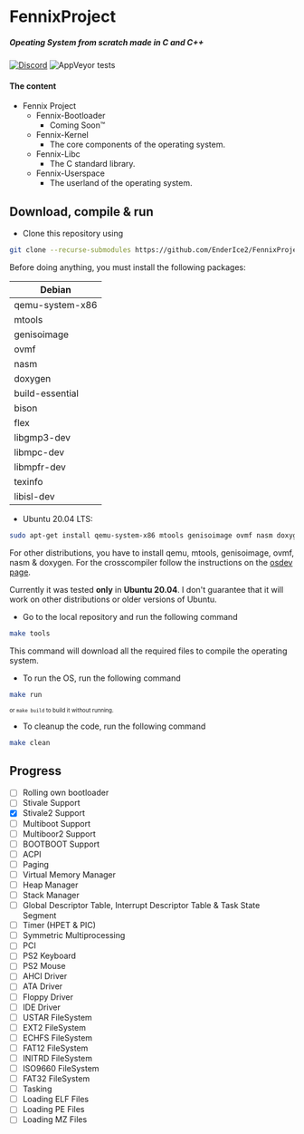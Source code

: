# FennixProject
##### Opeating System from scratch made in C and C++

[![Discord](https://img.shields.io/badge/Discord-5865F2?style=for-the-badge&logo=discord&logoColor=white)](https://discord.gg/AYhW6N59Wu)
![AppVeyor tests](https://img.shields.io/appveyor/tests/EnderIce2/FennixProject?style=for-the-badge)

#### The content
- Fennix Project
    - Fennix-Bootloader
        - Coming Soon™
    - Fennix-Kernel
        - The core components of the operating system.
    - Fennix-Libc
        - The C standard library.
    - Fennix-Userspace
        - The userland of the operating system.

## Download, compile & run

- Clone this repository using

```bash
git clone --recurse-submodules https://github.com/EnderIce2/FennixProject
```

Before doing anything, you must install the following packages:

| Debian          |
| --------------- |
| qemu-system-x86 |
| mtools          |
| genisoimage     |
| ovmf            |
| nasm            |
| doxygen         |
| build-essential |
| bison           |
| flex            |
| libgmp3-dev     |
| libmpc-dev      |
| libmpfr-dev     |
| texinfo         |
| libisl-dev      |

- Ubuntu 20.04 LTS:
```bash
sudo apt-get install qemu-system-x86 mtools genisoimage ovmf nasm doxygen build-essential bison flex libgmp3-dev libmpc-dev libmpfr-dev texinfo libisl-dev
```

For other distributions, you have to install qemu, mtools, genisoimage, ovmf, nasm & doxygen. For the crosscompiler follow the instructions on the [osdev page](https://wiki.osdev.org/GCC_Cross-Compiler#:~:text=CLooG%20(optional)-,Installing%20Dependencies,-%E2%86%93%20Dependency%20/%20OS%20%E2%86%92).

Currently it was tested **only** in **Ubuntu 20.04**. I don't guarantee that it will work on other distributions or older versions of Ubuntu.

- Go to the local repository and run the following command

```bash
make tools
```

This command will download all the required files to compile the operating system.

- To run the OS, run the following command

```bash
make run
```
<sub><sup>or `make build` to build it without running.</sup></sub>

- To cleanup the code, run the following command

```bash
make clean
```

## Progress

- [ ] Rolling own bootloader
- [ ] Stivale Support
- [x] Stivale2 Support
- [ ] Multiboot Support
- [ ] Multiboor2 Support
- [ ] BOOTBOOT Support
- [ ] ACPI
- [ ] Paging
- [ ] Virtual Memory Manager
- [ ] Heap Manager
- [ ] Stack Manager
- [ ] Global Descriptor Table, Interrupt Descriptor Table & Task State Segment
- [ ] Timer (HPET & PIC)
- [ ] Symmetric Multiprocessing
- [ ] PCI
- [ ] PS2 Keyboard
- [ ] PS2 Mouse
- [ ] AHCI Driver
- [ ] ATA Driver
- [ ] Floppy Driver
- [ ] IDE Driver
- [ ] USTAR FileSystem
- [ ] EXT2 FileSystem
- [ ] ECHFS FileSystem
- [ ] FAT12 FileSystem
- [ ] INITRD FileSystem
- [ ] ISO9660 FileSystem
- [ ] FAT32 FileSystem
- [ ] Tasking
- [ ] Loading ELF Files
- [ ] Loading PE Files
- [ ] Loading MZ Files
